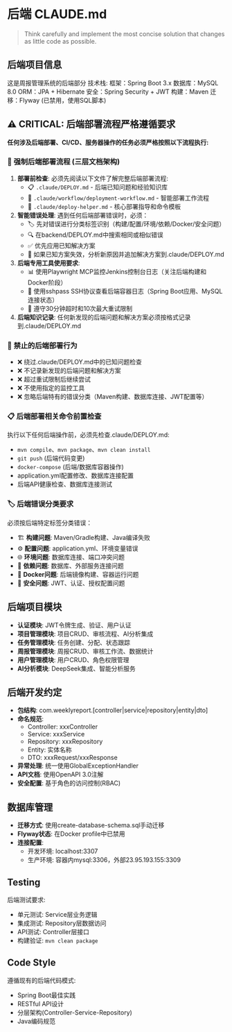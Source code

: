 # 后端 CLAUDE.md

> Think carefully and implement the most concise solution that changes as little code as possible.

## 后端项目信息
这是周报管理系统的后端部分
技术栈: 
    框架：Spring Boot 3.x
    数据库：MySQL 8.0
    ORM：JPA + Hibernate
    安全：Spring Security + JWT
    构建：Maven
    迁移：Flyway (已禁用，使用SQL脚本)

## ⚠️ **CRITICAL: 后端部署流程严格遵循要求**

**任何涉及后端部署、CI/CD、服务器操作的任务必须严格按照以下流程执行:**

### 🔄 **强制后端部署流程 (三层文档架构)**
1. **部署前检查**: 必须先阅读以下文件了解完整后端部署流程:
   - 📋 `.claude/DEPLOY.md` - 后端已知问题和经验知识库
   - 🔄 `.claude/workflow/deployment-workflow.md` - 智能部署工作流程
   - 🔧 `.claude/deploy-helper.md` - 核心部署指导和命令模板
2. **智能错误处理**: 遇到任何后端部署错误时，必须：
   - 🏷️ 先对错误进行分类标签识别（构建/配置/环境/依赖/Docker/安全问题）
   - 🔍 在backend/DEPLOY.md中搜索相同或相似错误
   - ✅ 优先应用已知解决方案
   - 📝 如果已知方案失效，分析新原因并追加解决方案到.claude/DEPLOY.md
3. **后端专用工具使用要求**:
   - 📊 使用Playwright MCP监控Jenkins控制台日志（关注后端构建和Docker阶段）
   - 🔧 使用sshpass SSH协议查看后端容器日志（Spring Boot应用、MySQL连接状态）
   - 🚨 遵守30分钟超时和10次最大重试限制
4. **后端知识记录**: 任何新发现的后端问题和解决方案必须按格式记录到.claude/DEPLOY.md

### 🚫 **禁止的后端部署行为**
- ❌ 绕过.claude/DEPLOY.md中的已知问题检查
- ❌ 不记录新发现的后端问题和解决方案
- ❌ 超过重试限制后继续尝试
- ❌ 不使用指定的监控工具
- ❌ 忽略后端特有的错误分类（Maven构建、数据库连接、JWT配置等）

### 📋 **后端部署相关命令前置检查**
执行以下任何后端操作前，必须先检查.claude/DEPLOY.md:
- `mvn compile`、`mvn package`、`mvn clean install`
- `git push` (后端代码变更)
- `docker-compose` (后端/数据库容器操作)
- application.yml配置修改、数据库连接配置
- 后端API健康检查、数据库连接测试

### 🏷️ **后端错误分类要求**
必须按后端特定标签分类错误：
- 🏗️ **构建问题**: Maven/Gradle构建、Java编译失败
- ⚙️ **配置问题**: application.yml、环境变量错误
- 🌐 **环境问题**: 数据库连接、端口冲突问题
- 🔗 **依赖问题**: 数据库、外部服务连接问题
- 🐳 **Docker问题**: 后端镜像构建、容器运行问题
- 🔐 **安全问题**: JWT、认证、授权配置问题

## 后端项目模块
- **认证模块**: JWT令牌生成、验证、用户认证
- **项目管理模块**: 项目CRUD、审核流程、AI分析集成
- **任务管理模块**: 任务创建、分配、状态跟踪
- **周报管理模块**: 周报CRUD、审核工作流、数据统计
- **用户管理模块**: 用户CRUD、角色权限管理
- **AI分析模块**: DeepSeek集成、智能分析服务

## 后端开发约定
- **包结构**: com.weeklyreport.[controller|service|repository|entity|dto]
- **命名规范**: 
  - Controller: xxxController
  - Service: xxxService
  - Repository: xxxRepository  
  - Entity: 实体名称
  - DTO: xxxRequest/xxxResponse
- **异常处理**: 统一使用GlobalExceptionHandler
- **API文档**: 使用OpenAPI 3.0注解
- **安全配置**: 基于角色的访问控制(RBAC)

## 数据库管理
- **迁移方式**: 使用create-database-schema.sql手动迁移
- **Flyway状态**: 在Docker profile中已禁用
- **连接配置**: 
  - 开发环境: localhost:3307
  - 生产环境: 容器内mysql:3306，外部23.95.193.155:3309

## Testing

后端测试要求:
- 单元测试: Service层业务逻辑
- 集成测试: Repository层数据访问
- API测试: Controller层接口
- 构建验证: `mvn clean package`

## Code Style

遵循现有的后端代码模式:
- Spring Boot最佳实践
- RESTful API设计
- 分层架构(Controller-Service-Repository)
- Java编码规范